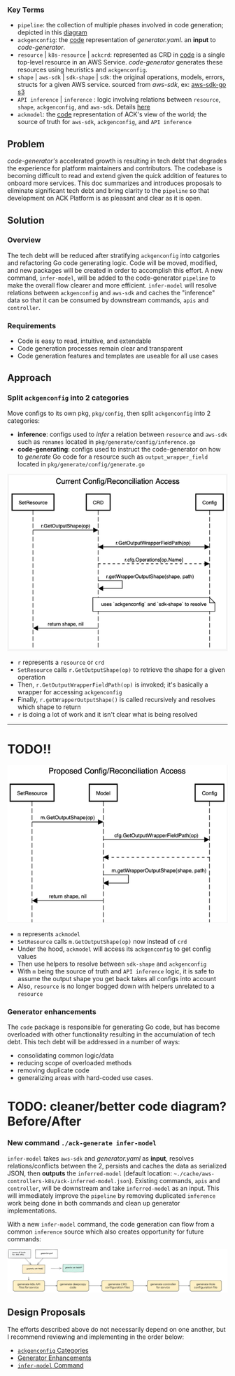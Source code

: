 ### Key Terms
* `pipeline`: the collection of multiple phases involved in code generation; depicted in this [diagram](https://aws-controllers-k8s.github.io/community/docs/contributor-docs/code-generation/#our-approach)
* `ackgenconfig`: the [code](https://github.com/aws-controllers-k8s/code-generator/blob/82c294c2e8fc6ba23baa0034520e84351bb7a32f/pkg/generate/config/config.go#L24) representation of *generator.yaml*. an **input** to *code-generator*.
* `resource` | `k8s-resource` | `ackcrd`: represented as CRD in [code](https://github.com/aws-controllers-k8s/code-generator/blob/82c294c2e8fc6ba23baa0034520e84351bb7a32f/pkg/model/crd.go#L63) is a single top-level resource in an AWS Service. *code-generator* generates these resources using heuristics and `ackgenconfig`.
* `shape` | `aws-sdk` | `sdk-shape` | `sdk`: the original operations, models, errors, structs for a given AWS service. sourced from *aws-sdk*, ex: [aws-sdk-go s3](https://github.com/aws/aws-sdk-go/blob/4fd4b72d1a40237285232f1b16c1d13de4f1220d/models/apis/s3/2006-03-01/api-2.json#L1)
* `API inference` | `inference` : logic involving relations between `resource`, `shape`, `ackgenconfig`, and `aws-sdk`. Details [here](https://aws-controllers-k8s.github.io/community/docs/contributor-docs/api-inference/)
* `ackmodel`: the [code](https://github.com/aws-controllers-k8s/code-generator/blob/82c294c2e8fc6ba23baa0034520e84351bb7a32f/pkg/model/model.go#L36) representation of ACK's view of the world; the source of truth for `aws-sdk`, `ackgenconfig`, and `API inference`


## Problem
*code-generator's* accelerated growth is resulting in tech debt that degrades the experience for platform maintainers and contributors. The codebase is becoming difficult to read and extend given the quick addition of features to onboard more services. This doc summarizes and introduces proposals to eliminate significant tech debt and bring clarity to the `pipeline` so that development on ACK Platform is as pleasant and clear as it is open.


## Solution

### Overview
The tech debt will be reduced after stratifying `ackgenconfig` into catgories and refactoring Go code generating logic. Code will be moved, modified, and new packages will be created in order to accomplish this effort. A new command, `infer-model`, will be added to the code-generator `pipeline` to make the overall flow clearer and more efficient. `infer-model` will resolve relations between `ackgenconfig` and `aws-sdk` and caches the "inference" data so that it can be consumed by downstream commands, `apis` and `controller`.

### Requirements
* Code is easy to read, intuitive, and extendable
* Code generation processes remain clear and transparent
* Code generation features and templates are useable for all use cases

## Approach

### Split `ackgenconfig` into 2 categories
Move configs to its own pkg, `pkg/config`, then split `ackgenconfig` into 2 categories:
  * **inference**: configs used to *infer* a relation between `resource` and `aws-sdk` such as `renames` located in `pkg/generate/config/inference.go`
  * **code-generating**: configs used to instruct the code-generator on how to *generate* Go code for a resource such as `output_wrapper_field` located in `pkg/generate/config/generate.go`



![current-config-access](./images/current_config_access.png)
* `r` represents a `resource` or `crd`
* `SetResource` calls `r.GetOutputShape(op)` to retrieve the shape for a given operation
* Then, `r.GetOutputWrapperFieldPath(op)` is invoked; it's basically a wrapper for accessing `ackgenconfig`
* Finally, `r.getWrapperOutputShape()` is called recursively and resolves which shape to return
* `r` is doing a lot of work and it isn't clear what is being resolved


---

# TODO!!
![proposed-config-access](./images/proposed_config_access.png)
* `m` represents `ackmodel`
* `SetResource` calls `m.GetOutputShape(op)` now instead of `crd`
* Under the hood, `ackmodel` will access its `ackgenconfig` to get config values
* Then use helpers to resolve between `sdk-shape` and `ackgenconfig`
* With `m` being the source of truth and `API inference` logic, it is safe to assume the output shape you get back takes all configs into account
* Also, `resource` is no longer bogged down with helpers unrelated to a `resource`


### Generator enhancements
The `code` package is responsible for generating Go code, but has become overloaded with other functionality resulting in the accumulation of tech debt. This tech debt will be addressed in a number of ways:
* consolidating common logic/data
* reducing scope of overloaded methods
* removing duplicate code
* generalizing areas with hard-coded use cases.

# TODO: cleaner/better code diagram? Before/After


### New command `./ack-generate infer-model`
`infer-model` takes `aws-sdk` and *generator.yaml* as **input**, resolves relations/conflicts between the 2, persists and caches the data as serialized JSON, then **outputs** the `inferred-model` (default location: `~./cache/aws-controllers-k8s/ack-inferred-model.json`). Existing commands, `apis` and `controller`, will be downstream and take `inferred-model` as an input. This will immediately improve the `pipeline` by removing duplicated `inference` work being done in both commands and clean up generator implementations.

 With a new `infer-model` command, the code generation can flow from a common `inference` source which also creates opportunity for future commands:

![proposed-gen](./images/proposed_gen.png)


## Design Proposals
The efforts described above do not necessarily depend on one another, but I recommend reviewing and implementing in the order below:
   * [`ackgenconfig` Categories](./inference.md)
   * [Generator Enhancements](./generator.md)
   * [`infer-model` Command](./model_cmd_2.md)